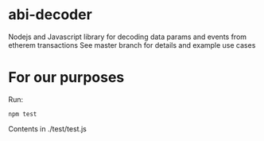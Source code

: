 # abi-decoder
Nodejs and Javascript library for decoding data params and events from etherem transactions
See master branch for details and example use cases

# For our purposes
Run: 
```
npm test
```
Contents in ./test/test.js